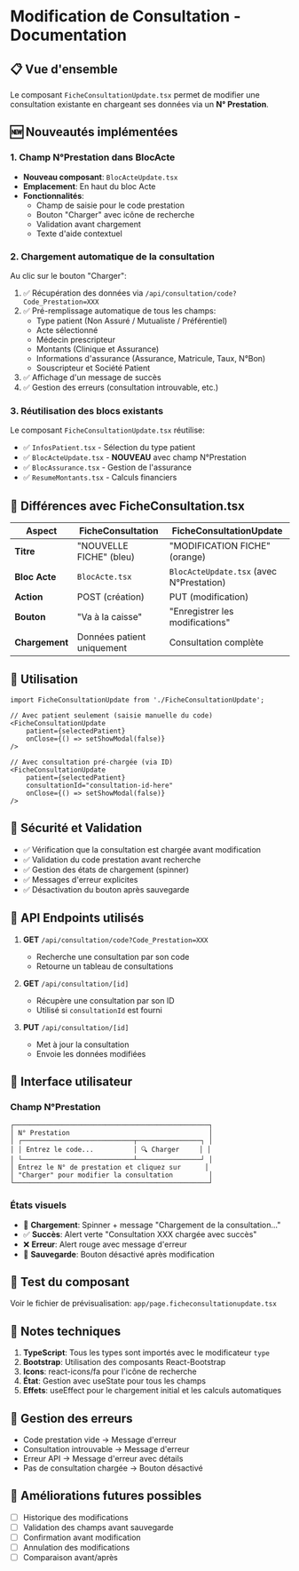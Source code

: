 # Modification de Consultation - Documentation

## 📋 Vue d'ensemble

Le composant `FicheConsultationUpdate.tsx` permet de modifier une consultation existante en chargeant ses données via un **N° Prestation**.

## 🆕 Nouveautés implémentées

### 1. Champ N°Prestation dans BlocActe
- **Nouveau composant**: `BlocActeUpdate.tsx`
- **Emplacement**: En haut du bloc Acte
- **Fonctionnalités**:
  - Champ de saisie pour le code prestation
  - Bouton "Charger" avec icône de recherche
  - Validation avant chargement
  - Texte d'aide contextuel

### 2. Chargement automatique de la consultation
Au clic sur le bouton "Charger":
1. ✅ Récupération des données via `/api/consultation/code?Code_Prestation=XXX`
2. ✅ Pré-remplissage automatique de tous les champs:
   - Type patient (Non Assuré / Mutualiste / Préférentiel)
   - Acte sélectionné
   - Médecin prescripteur
   - Montants (Clinique et Assurance)
   - Informations d'assurance (Assurance, Matricule, Taux, N°Bon)
   - Souscripteur et Société Patient
3. ✅ Affichage d'un message de succès
4. ✅ Gestion des erreurs (consultation introuvable, etc.)

### 3. Réutilisation des blocs existants
Le composant `FicheConsultationUpdate.tsx` réutilise:
- ✅ `InfosPatient.tsx` - Sélection du type patient
- ✅ `BlocActeUpdate.tsx` - **NOUVEAU** avec champ N°Prestation
- ✅ `BlocAssurance.tsx` - Gestion de l'assurance
- ✅ `ResumeMontants.tsx` - Calculs financiers

## 🔄 Différences avec FicheConsultation.tsx

| Aspect | FicheConsultation | FicheConsultationUpdate |
|--------|-------------------|-------------------------|
| **Titre** | "NOUVELLE FICHE" (bleu) | "MODIFICATION FICHE" (orange) |
| **Bloc Acte** | `BlocActe.tsx` | `BlocActeUpdate.tsx` (avec N°Prestation) |
| **Action** | POST (création) | PUT (modification) |
| **Bouton** | "Va à la caisse" | "Enregistrer les modifications" |
| **Chargement** | Données patient uniquement | Consultation complète |

## 🎯 Utilisation

```tsx
import FicheConsultationUpdate from './FicheConsultationUpdate';

// Avec patient seulement (saisie manuelle du code)
<FicheConsultationUpdate 
    patient={selectedPatient}
    onClose={() => setShowModal(false)}
/>

// Avec consultation pré-chargée (via ID)
<FicheConsultationUpdate 
    patient={selectedPatient}
    consultationId="consultation-id-here"
    onClose={() => setShowModal(false)}
/>
```

## 🔐 Sécurité et Validation

- ✅ Vérification que la consultation est chargée avant modification
- ✅ Validation du code prestation avant recherche
- ✅ Gestion des états de chargement (spinner)
- ✅ Messages d'erreur explicites
- ✅ Désactivation du bouton après sauvegarde

## 📡 API Endpoints utilisés

1. **GET** `/api/consultation/code?Code_Prestation=XXX`
   - Recherche une consultation par son code
   - Retourne un tableau de consultations

2. **GET** `/api/consultation/[id]`
   - Récupère une consultation par son ID
   - Utilisé si `consultationId` est fourni

3. **PUT** `/api/consultation/[id]`
   - Met à jour la consultation
   - Envoie les données modifiées

## 🎨 Interface utilisateur

### Champ N°Prestation
```
┌─────────────────────────────────────────────────┐
│ N° Prestation                                   │
│ ┌────────────────────────────┬────────────────┐ │
│ │ Entrez le code...          │ 🔍 Charger     │ │
│ └────────────────────────────┴────────────────┘ │
│ Entrez le N° de prestation et cliquez sur      │
│ "Charger" pour modifier la consultation         │
└─────────────────────────────────────────────────┘
```

### États visuels
- 🔵 **Chargement**: Spinner + message "Chargement de la consultation..."
- ✅ **Succès**: Alert verte "Consultation XXX chargée avec succès"
- ❌ **Erreur**: Alert rouge avec message d'erreur
- 💾 **Sauvegarde**: Bouton désactivé après modification

## 🧪 Test du composant

Voir le fichier de prévisualisation: `app/page.ficheconsultationupdate.tsx`

## 📝 Notes techniques

1. **TypeScript**: Tous les types sont importés avec le modificateur `type`
2. **Bootstrap**: Utilisation des composants React-Bootstrap
3. **Icons**: react-icons/fa pour l'icône de recherche
4. **État**: Gestion avec useState pour tous les champs
5. **Effets**: useEffect pour le chargement initial et les calculs automatiques

## 🐛 Gestion des erreurs

- Code prestation vide → Message d'erreur
- Consultation introuvable → Message d'erreur
- Erreur API → Message d'erreur avec détails
- Pas de consultation chargée → Bouton désactivé

## 🚀 Améliorations futures possibles

- [ ] Historique des modifications
- [ ] Validation des champs avant sauvegarde
- [ ] Confirmation avant modification
- [ ] Annulation des modifications
- [ ] Comparaison avant/après